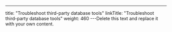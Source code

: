 ---
title: "Troubleshoot third-party database tools"
linkTitle: "Troubleshoot third-party database tools"
weight: 460
---Delete this text and replace it with your own content.
